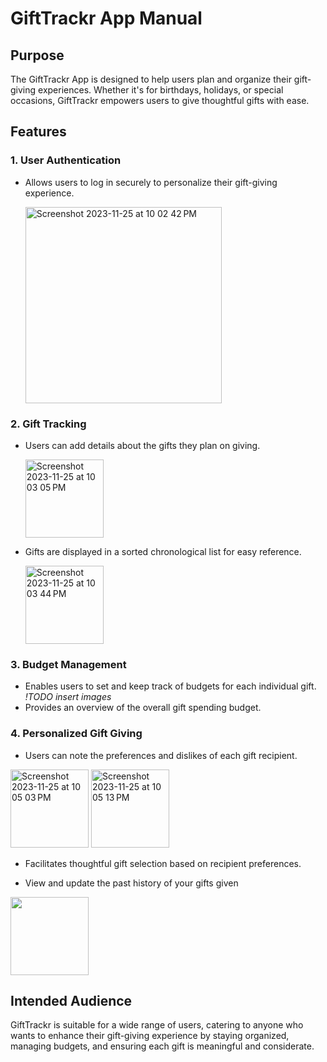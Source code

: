 # GiftTrackr App Manual

## Purpose

The GiftTrackr App is designed to help users plan and organize their gift-giving experiences. Whether it's for birthdays, holidays, or special occasions, GiftTrackr empowers users to give thoughtful gifts with ease.

## Features

### 1. User Authentication
   - Allows users to log in securely to personalize their gift-giving experience.

     <img width="314" alt="Screenshot 2023-11-25 at 10 02 42 PM" src="https://github.com/ucsb-cs184-f23/pj-react-03/assets/65988599/cea48443-d503-45cd-af87-daf35fc1c5d4">


### 2. Gift Tracking
   - Users can add details about the gifts they plan on giving.
     
     <img width="125" alt="Screenshot 2023-11-25 at 10 03 05 PM" src="https://github.com/ucsb-cs184-f23/pj-react-03/assets/65988599/972d7916-f3f0-437b-a7e1-c2843a4665ec">

   - Gifts are displayed in a sorted chronological list for easy reference.
     
     <img width="125" alt="Screenshot 2023-11-25 at 10 03 44 PM" src="https://github.com/ucsb-cs184-f23/pj-react-03/assets/65988599/832ae0b6-d183-4712-af32-2cd19c8f5426">

### 3. Budget Management
   - Enables users to set and keep track of budgets for each individual gift.
    *!TODO insert images*
   - Provides an overview of the overall gift spending budget.

### 4. Personalized Gift Giving
   - Users can note the preferences and dislikes of each gift recipient.
     
<img width="125" alt="Screenshot 2023-11-25 at 10 05 03 PM" src="https://github.com/ucsb-cs184-f23/pj-react-03/assets/65988599/d9718d6a-c58c-48cf-8f12-571e3ce460b0">

<img width="125" alt="Screenshot 2023-11-25 at 10 05 13 PM" src="https://github.com/ucsb-cs184-f23/pj-react-03/assets/65988599/eaa968ca-fc24-4ad0-815e-74850f0adf6c">

   - Facilitates thoughtful gift selection based on recipient preferences.

   - View and update the past history of your gifts given

<img width="125" src="https://github.com/ucsb-cs184-f23/pj-react-03/assets/40641696/3785ebed-5d47-40ec-a853-ca8d3c590328">

## Intended Audience

GiftTrackr is suitable for a wide range of users, catering to anyone who wants to enhance their gift-giving experience by staying organized, managing budgets, and ensuring each gift is meaningful and considerate.
